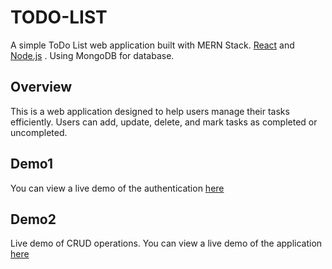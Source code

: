 # TODO-LIST


A simple ToDo List web application built with MERN Stack.
[React](https://reactjs.org/) and [Node.js](https://nodejs.org/) .
Using MongoDB for database.

## Overview

This is a web application designed to help users manage their tasks efficiently. Users can add, update, delete, and mark tasks as completed or uncompleted.

## Demo1

You can view a live demo of the authentication [here](https://vimeo.com/922881380?share=copy) 


## Demo2
Live demo of CRUD operations. You can view a live demo of the application [here](https://vimeo.com/922882891?share=copy)
